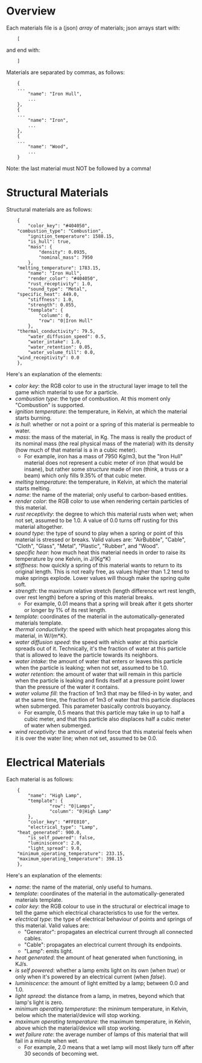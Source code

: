 # Overview
Each materials file is a (json) *array* of materials; json arrays start with:
```
    [
```
and end with:
```
    ]
```
Materials are separated by commas, as follows:
```
    {
	...
        "name": "Iron Hull",
        ...
    },
    {
	...
        "name": "Iron",
        ...
    },
    {
	...
        "name": "Wood",
        ...
    }
```

Note: the last material must NOT be followed by a comma!

# Structural Materials

Structural materials are as follows:
```
    {
        "color_key": "#404050",
	"combustion_type": "Combustion", 
        "ignition_temperature": 1588.15, 
        "is_hull": true, 
        "mass": {
            "density": 0.0935, 
            "nominal_mass": 7950
        }, 
	"melting_temperature": 1783.15, 
        "name": "Iron Hull", 
        "render_color": "#404050", 
        "rust_receptivity": 1.0, 
        "sound_type": "Metal", 
	"specific_heat": 449.0, 
        "stiffness": 1.0, 
        "strength": 0.055, 
        "template": {
            "column": 0, 
            "row": "0|Iron Hull"
        }, 
	"thermal_conductivity": 79.5, 
        "water_diffusion_speed": 0.5, 
        "water_intake": 1.0, 
        "water_retention": 0.05, 
        "water_volume_fill": 0.0,
	"wind_receptivity": 0.0
    }, 
```

Here's an explanation of the elements:

- _color key_: the RGB color to use in the structural layer image to tell the game which material to use for a particle.
- _combustion type_: the type of combustion. At this moment only "Combustion" is supported.
- _ignition temperature_: the temperature, in Kelvin, at which the material starts burning.
- _is hull_: whether or not a point or a spring of this material is permeable to water.
- _mass_: the mass of the material, in Kg. The mass is really the product of its nominal mass (the real physical mass of the material) with its density (how much of that material is a in a cubic meter). 
   - For example, iron has a mass of 7950 Kg/m3, but the "Iron Hull" material does not represent a cubic meter of iron (that would be insane), but rather some *structure* made of iron (think, a truss or a beam) which only fills 9.35% of that cubic meter.
- _melting temperature_: the temperature, in Kelvin, at which the material starts melting.
- _name_: the name of the material; only useful to carbon-based entities.
- _render color_: the RGB color to use when rendering certain particles of this material.
- _rust receptivity_: the degree to which this material rusts when wet; when not set, assumed to be 1.0. A value of 0.0 turns off rusting for this material altogether.
- _sound type_: the type of sound to play when a spring or point of this material is stressed or breaks. Valid values are: "AirBubble", "Cable", "Cloth", "Glass", "Metal", "Plastic", "Rubber", and "Wood".
- _specific hear_: how much heat this material needs in order to raise its temperature by one Kelvin, in J/(Kg*K)
- _stiffness_: how quickly a spring of this material wants to return to its original length. This is not really free, as values higher than 1.2 tend to make springs explode. Lower values will though make the spring quite soft.
- _strength_: the maximum relative stretch (length difference wrt rest length, over rest length) before a spring of this material breaks. 
   - For example, 0.01 means that a spring will break after it gets shorter or longer by 1% of its rest length.
- _template_: coordinates of the material in the automatically-generated materials template.
- _thermal conductivity_: the speed with which heat propagates along this material, in W/(m*K).
- _water diffusion speed_: the speed with which water at this particle spreads out of it. Technically, it's the fraction of water at this particle that is allowed to leave the particle towards its neighbors.
- _water intake_: the amount of water that enters or leaves this particle when the particle is leaking; when not set, assumed to be 1.0.
- _water retention_: the amount of water that will remain in this particle when the particle is leaking and finds itself at a pressure point lower than the pressure of the water it contains.
- _water volume fill_: the fraction of 1m3 that may be filled-in by water, and at the same time, the fraction of 1m3 of water that this particle displaces when submerged. This parameter basically controls buoyancy.
   - For example, 0.5 means that this particle may take in up to half a cubic meter, and that this particle also displaces half a cubic meter of water when submerged.
- _wind receptivity_: the amount of wind force that this material feels when it is over the water line; when not set, assumed to be 0.0.

# Electrical Materials

Each material is as follows:
``` 
    {
        "name": "High Lamp",	
        "template": {
                "row": "0|Lamps",
                "column": "0|High Lamp"
        },
        "color_key": "#FFE010",
        "electrical_type": "Lamp",
	"heat_generated": 900.0,
        "is_self_powered": false,
        "luminiscence": 2.0,
        "light_spread": 9.0,
	"minimum_operating_temperature": 233.15,
	"maximum_operating_temperature": 398.15
    },
``` 
Here's an explanation of the elements:

- _name_: the name of the material, only useful to humans.
- _template_: coordinates of the material in the automatically-generated materials template.
- _color key_: the RGB colour to use in the structural or electrical image to tell the game which electrical characteristics to use for the vertex.
- _electrical type_: the type of electrical behaviour of points and springs of this material. Valid values are:
   - "Generator": propagates an electrical current through all connected cables.
   - "Cable": propagates an electrical current through its endpoints.
   - "Lamp": emits light.
- _heat generated_: the amount of heat generated when functioning, in KJ/s.
- _is self powered_: whether a lamp emits light on its own (when *true*) or only when it's powered by an electrical current (when *false*).
- _luminiscence_: the amount of light emitted by a lamp; between 0.0 and 1.0.
- _light spread_: the distance from a lamp, in metres, beyond which that lamp's light is zero.
- _minimum operating temperature_: the minimum temperature, in Kelvin, below which the material/device will stop working.
- _maximum operating temperature_: the maximum temperature, in Kelvin, above which the material/device will stop working.
- _wet failure rate_: the average number of lamps of this material that will fail in a minute when wet.
   - For example, 2.0 means that a wet lamp will most likely turn off after 30 seconds of becoming wet.
